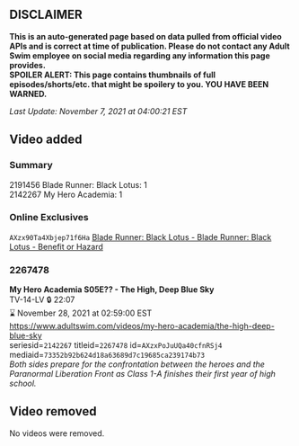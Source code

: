## DISCLAIMER
**This is an auto-generated page based on data pulled from official video APIs and is correct at time of publication. Please do not contact any Adult Swim employee on social media regarding any information this page provides.**  
**SPOILER ALERT: This page contains thumbnails of full episodes/shorts/etc. that might be spoilery to you. YOU HAVE BEEN WARNED.**  

_Last Update: November 7, 2021 at 04:00:21 EST_
## Video added
### Summary
2191456 Blade Runner: Black Lotus: 1  
2142267 My Hero Academia: 1  
### Online Exclusives
`AXzx90Ta4Xbjep71f6Ha` [Blade Runner: Black Lotus - Blade Runner: Black Lotus - Benefit or Hazard](https://www.adultswim.com/videos/blade-runner-black-lotus/blade-runner-black-lotus-benefit-or-hazard)  
### 2267478
**My Hero Academia S05E?? - The High, Deep Blue Sky**  
TV-14-LV 🔒 22:07  
⌛ November 28, 2021 at 02:59:00 EST  
https://www.adultswim.com/videos/my-hero-academia/the-high-deep-blue-sky  
seriesid=`2142267` titleid=`2267478` id=`AXzxPoJuUQa40cfnRSj4` mediaid=`73352b92b624d18a63689d7c19685ca239174b73`  
_Both sides prepare for the confrontation between the heroes and the Paranormal Liberation Front as Class 1-A finishes their first year of high school._  
## Video removed
No videos were removed.  
